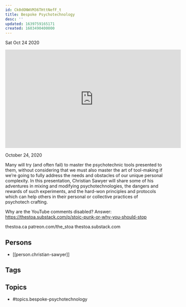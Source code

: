 ```yaml
---
id: Ck0dONWVM36THttNefF_t
title: Bespoke Psychotechnology
desc: ''
updated: 1639759165171
created: 1603490400000
---
```





Sat Oct 24 2020

<iframe width="560" height="315" src="https://www.youtube.com/embed/aZ2xpIZFjco" title="Bespoke Psychotechnology w/ Christian Sawyer" frameborder="0" allow="accelerometer; autoplay; clipboard-write; encrypted-media; gyroscope; picture-in-picture" allowfullscreen ></iframe>

October 24, 2020

Many will try (and often fail) to master the psychotechnic tools presented to them, without considering that we must also master the art of tool-making if we’re going to fully address the needs and obstacles of our unique personal complexity.  In this presentation, Christian Sawyer will share some of his adventures in mixing and modifying psychotechnologies, the dangers and rewards of such experiments, and the hard-won principles and protocols which can help others in their personal or collective practices of psychotech crafting.

Why are the YouTube comments disabled? Answer: https://thestoa.substack.com/p/stoic-punk-or-why-you-should-stop

thestoa.ca
patreon.com/the_stoa
thestoa.substack.com

## Persons

- [[person.christian-sawyer]]

## Tags



## Topics

- #topics.bespoke-psychotechnology

